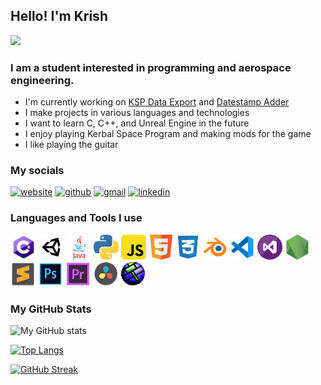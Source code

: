 ## Hello! I'm Krish

![](https://visitor-badge.laobi.icu/badge?page_id=kna27.kna27)

### I am a student interested in programming and aerospace engineering.

- I'm currently working on [KSP Data Export](https://github.com/kna27/ksp-data-export) and [Datestamp Adder](https://github.com/kna27/datestamp-adder)
- I make projects in various languages and technologies
- I want to learn C, C++, and Unreal Engine in the future
- I enjoy playing Kerbal Space Program and making mods for the game
- I like playing the guitar

### My socials

[<img src='https://cdn.jsdelivr.net/npm/simple-icons@3.0.1/icons/icloud.svg' alt='website' height='40'>](https://kna27.github.io)
[<img src='https://cdn.jsdelivr.net/npm/simple-icons@3.0.1/icons/github.svg' alt='github' height='40'>](https://github.com/kna27)
[<img src='https://cdn.jsdelivr.net/npm/simple-icons@3.0.1/icons/gmail.svg' alt='gmail' height='40'>](mailto:krisharora27@gmail.com)
[<img src='https://cdn.jsdelivr.net/npm/simple-icons@3.0.1/icons/linkedin.svg' alt='linkedin' height='40'>](https://www.linkedin.com/in/krish-arora-33144820b/)
<br>

### Languages and Tools I use
[<img src='https://github.com/kna27/kna27/blob/3c8efda5b5255a50818fcecb7264cbdee4b448f2/icons/c%23.png' alt='c#' height='40'>]()
[<img src='https://github.com/kna27/kna27/blob/3c8efda5b5255a50818fcecb7264cbdee4b448f2/icons/unity.png' alt='unity' height='40'>]()
[<img src='https://github.com/kna27/kna27/blob/3c8efda5b5255a50818fcecb7264cbdee4b448f2/icons/java.png' alt='java' height='40'>]()
[<img src='https://github.com/kna27/kna27/blob/3c8efda5b5255a50818fcecb7264cbdee4b448f2/icons/python.png' alt='python' height='40'>]()
[<img src='https://github.com/kna27/kna27/blob/3c8efda5b5255a50818fcecb7264cbdee4b448f2/icons/js.png' alt='javascript' height='40'>]()
[<img src='https://github.com/kna27/kna27/blob/3c8efda5b5255a50818fcecb7264cbdee4b448f2/icons/html.png' alt='html' height='40'>]()
[<img src='https://github.com/kna27/kna27/blob/3c8efda5b5255a50818fcecb7264cbdee4b448f2/icons/css.png' alt='css' height='40'>]()
[<img src='https://github.com/kna27/kna27/blob/3c8efda5b5255a50818fcecb7264cbdee4b448f2/icons/blender.png' alt='blender' height='40'>]()
[<img src='https://github.com/kna27/kna27/blob/3c8efda5b5255a50818fcecb7264cbdee4b448f2/icons/vscode.png' alt='vscode' height='40'>]()
[<img src='https://github.com/kna27/kna27/blob/3c8efda5b5255a50818fcecb7264cbdee4b448f2/icons/visualstudio.png' alt='visualstudio' height='40'>]()
[<img src='https://github.com/kna27/kna27/blob/3c8efda5b5255a50818fcecb7264cbdee4b448f2/icons/nodejs.png' alt='nodejs' height='40'>]()
[<img src='https://github.com/kna27/kna27/blob/3c8efda5b5255a50818fcecb7264cbdee4b448f2/icons/sublime.png' alt='sublime' height='40'>]()
[<img src='https://github.com/kna27/kna27/blob/3c8efda5b5255a50818fcecb7264cbdee4b448f2/icons/photoshop.png' alt='photoshop' height='40'>]()
[<img src='https://github.com/kna27/kna27/blob/3c8efda5b5255a50818fcecb7264cbdee4b448f2/icons/premiere.png' alt='premiere' height='40'>]()
[<img src='https://github.com/kna27/kna27/blob/3c8efda5b5255a50818fcecb7264cbdee4b448f2/icons/resolve.png' alt='resolve' height='40'>]()
[<img src='https://github.com/kna27/kna27/blob/3c8efda5b5255a50818fcecb7264cbdee4b448f2/icons/hammer.png' alt='hammereditor' height='40'>]()

### My GitHub Stats
![My GitHub stats](https://github-readme-stats.vercel.app/api?username=kna27&show_icons=true&count_private=true&theme=dark)

[![Top Langs](https://github-readme-stats.vercel.app/api/top-langs/?username=kna27&theme=dark)](https://github.com/anuraghazra/github-readme-stats)

[![GitHub Streak](https://github-readme-streak-stats.herokuapp.com?user=kna27&theme=dark)](https://git.io/streak-stats)
